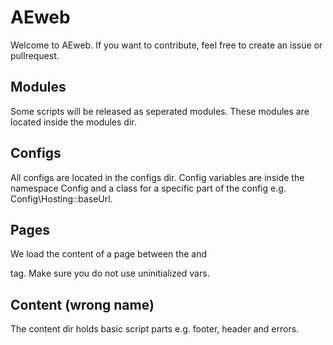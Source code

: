 # AEweb
Welcome to AEweb. If you want to contribute, feel free to create an issue or pullrequest.

## Modules
Some scripts will be released as seperated modules. These modules are located inside the modules dir.

## Configs
All configs are located in the configs dir. Config variables are inside the namespace Config and a class for a specific part of the config e.g. Config\Hosting::baseUrl.

## Pages
We load the content of a page between the <body> and <footer> tag. Make sure you do not use uninitialized vars.

## Content (wrong name)
The content dir holds basic script parts e.g. footer, header and errors.
 